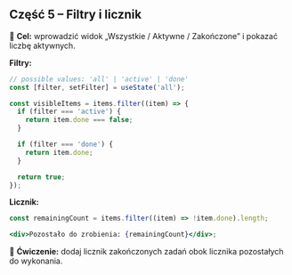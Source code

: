 ## Część 5 – Filtry i licznik

🎯 **Cel:** wprowadzić widok „Wszystkie / Aktywne / Zakończone” i pokazać liczbę aktywnych.

**Filtry:**

```jsx
// possible values: 'all' | 'active' | 'done'
const [filter, setFilter] = useState('all');

const visibleItems = items.filter((item) => {
  if (filter === 'active') {
    return item.done === false;
  }

  if (filter === 'done') {
    return item.done;
  }

  return true;
});
```

**Licznik:**

```jsx
const remainingCount = items.filter((item) => !item.done).length;

<div>Pozostało do zrobienia: {remainingCount}</div>;
```

📝 **Ćwiczenie:** dodaj licznik zakończonych zadań obok licznika pozostałych do wykonania.

